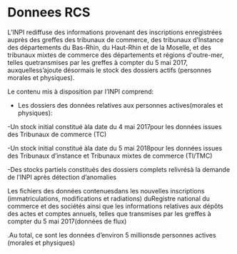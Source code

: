 # Donnees RCS

L’INPI rediffuse des informations provenant  des  inscriptions  enregistrées  auprès  des greffes des tribunaux de commerce, des tribunaux d’Instance des départements du Bas-Rhin, du Haut-Rhin et de la Moselle, et des tribunaux mixtes de commerce des départements et régions d'outre-mer, telles  quetransmises  par  les  greffes  à  compter  du  5  mai  2017,  auxquelless’ajoute désormais le stock des dossiers actifs (personnes morales et physiques).

Le contenu mis à disposition par l’INPI comprend:

- Les dossiers des données relatives aux personnes actives(morales et physiques):

-Un stock initial constitué àla date du 4 mai 2017pour les données issues des Tribunaux de commerce (TC)

-Un stock initial constitué àla date du 5 mai 2018pour les données issues des Tribunaux d’instance et Tribunaux mixtes de commerce (TI/TMC)

-Des stocks partiels constitués des dossiers complets relivrésà la demande de l’INPI après détection d’anomalies 

Les fichiers   des   données   contenuesdans   les nouvelles inscriptions (immatriculations, modifications  et  radiations) duRegistre  national  du  commerce  et  des  sociétés  ainsi  que  les informations  relatives  aux  dépôts  des  actes  et  comptes  annuels,  telles  que  transmises  par  les greffes à compter du 5 mai 2017(données de flux)

.Au total, ce sont les données d’environ 5 millionsde personnes actives (morales et physiques)